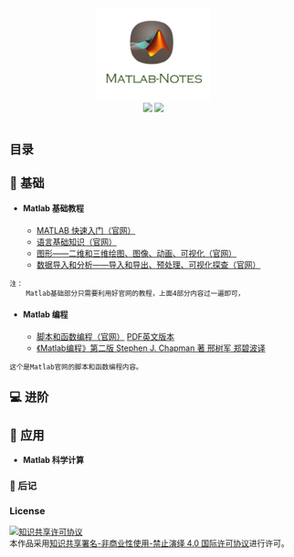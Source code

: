 <div align="center">
    <img src="assets/Matlab.png" width="200px">
    <br>
    <a href="xx"> <img src="https://img.shields.io/badge/>-read-4ab8a1.svg"></a>  <a href="https://github.com/thu-zhanghl"> <img src="https://img.shields.io/badge/_-more-4ab8a1.svg"></a> 
    <br> <br>
</div> 

## 目录

## :bread: 基础

- #### Matlab 基础教程
	- [MATLAB 快速入门（官网）](https://ww2.mathworks.cn/help/matlab/getting-started-with-matlab.html)
	- [语言基础知识（官网）](https://ww2.mathworks.cn/help/matlab/language-fundamentals.html)
	- [图形——二维和三维绘图、图像、动画、可视化（官网）](https://ww2.mathworks.cn/help/matlab/graphics.html)
	- [数据导入和分析——导入和导出、预处理、可视化探查（官网）](https://ww2.mathworks.cn/help/matlab/data-import-and-analysis.html)
```language
注：
    Matlab基础部分只需要利用好官网的教程，上面4部分内容过一遍即可，
```

- #### Matlab 编程
	- [脚本和函数编程（官网）](https://ww2.mathworks.cn/help/matlab/programming-and-data-types.html) [PDF英文版本](assets/getstarted.pdf)
	- [《Matlab编程》第二版 Stephen J. Chapman 著 邢树军 郑碧波译](assets/Matlab编程(第二版).pdf)

	
```
这个是Matlab官网的脚本和函数编程内容。
```	


## 💻 进阶

## 📏 应用
- #### Matlab 科学计算


### :memo: 后记 

### License
<a rel="license" href="http://creativecommons.org/licenses/by-nc-nd/4.0/"><img alt="知识共享许可协议" style="border-width:0" src="https://i.creativecommons.org/l/by-nc-nd/4.0/88x31.png" /></a><br />本作品采用<a rel="license" href="http://creativecommons.org/licenses/by-nc-nd/4.0/">知识共享署名-非商业性使用-禁止演绎 4.0 国际许可协议</a>进行许可。
